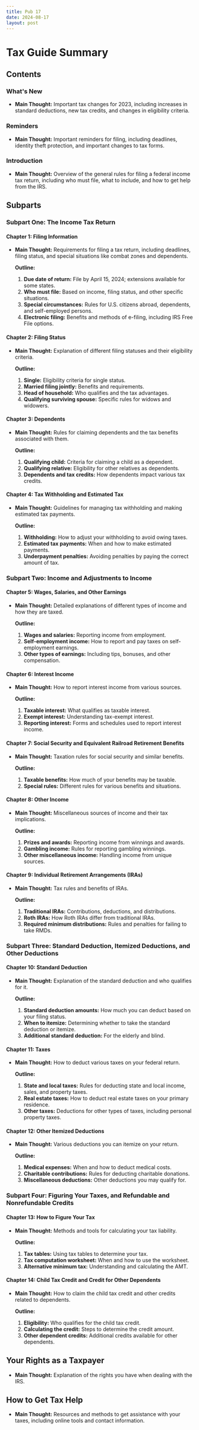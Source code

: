 ```yaml
---
title: Pub 17
date: 2024-08-17
layout: post
---
```


# Tax Guide Summary

## Contents

### What's New

- **Main Thought:** Important tax changes for 2023, including increases in standard deductions, new tax credits, and changes in eligibility criteria.
  
### Reminders

- **Main Thought:** Important reminders for filing, including deadlines, identity theft protection, and important changes to tax forms.

### Introduction

- **Main Thought:** Overview of the general rules for filing a federal income tax return, including who must file, what to include, and how to get help from the IRS.

## Subparts

### Subpart One: The Income Tax Return

#### Chapter 1: Filing Information

- **Main Thought:** Requirements for filing a tax return, including deadlines, filing status, and special situations like combat zones and dependents.
  
  **Outline:**
  1. **Due date of return:** File by April 15, 2024; extensions available for some states.
  2. **Who must file:** Based on income, filing status, and other specific situations.
  3. **Special circumstances:** Rules for U.S. citizens abroad, dependents, and self-employed persons.
  4. **Electronic filing:** Benefits and methods of e-filing, including IRS Free File options.

#### Chapter 2: Filing Status

- **Main Thought:** Explanation of different filing statuses and their eligibility criteria.

  **Outline:**
  1. **Single:** Eligibility criteria for single status.
  2. **Married filing jointly:** Benefits and requirements.
  3. **Head of household:** Who qualifies and the tax advantages.
  4. **Qualifying surviving spouse:** Specific rules for widows and widowers.

#### Chapter 3: Dependents

- **Main Thought:** Rules for claiming dependents and the tax benefits associated with them.

  **Outline:**
  1. **Qualifying child:** Criteria for claiming a child as a dependent.
  2. **Qualifying relative:** Eligibility for other relatives as dependents.
  3. **Dependents and tax credits:** How dependents impact various tax credits.

#### Chapter 4: Tax Withholding and Estimated Tax

- **Main Thought:** Guidelines for managing tax withholding and making estimated tax payments.

  **Outline:**
  1. **Withholding:** How to adjust your withholding to avoid owing taxes.
  2. **Estimated tax payments:** When and how to make estimated payments.
  3. **Underpayment penalties:** Avoiding penalties by paying the correct amount of tax.

### Subpart Two: Income and Adjustments to Income

#### Chapter 5: Wages, Salaries, and Other Earnings

- **Main Thought:** Detailed explanations of different types of income and how they are taxed.

  **Outline:**
  1. **Wages and salaries:** Reporting income from employment.
  2. **Self-employment income:** How to report and pay taxes on self-employment earnings.
  3. **Other types of earnings:** Including tips, bonuses, and other compensation.

#### Chapter 6: Interest Income

- **Main Thought:** How to report interest income from various sources.

  **Outline:**
  1. **Taxable interest:** What qualifies as taxable interest.
  2. **Exempt interest:** Understanding tax-exempt interest.
  3. **Reporting interest:** Forms and schedules used to report interest income.

#### Chapter 7: Social Security and Equivalent Railroad Retirement Benefits

- **Main Thought:** Taxation rules for social security and similar benefits.

  **Outline:**
  1. **Taxable benefits:** How much of your benefits may be taxable.
  2. **Special rules:** Different rules for various benefits and situations.

#### Chapter 8: Other Income

- **Main Thought:** Miscellaneous sources of income and their tax implications.

  **Outline:**
  1. **Prizes and awards:** Reporting income from winnings and awards.
  2. **Gambling income:** Rules for reporting gambling winnings.
  3. **Other miscellaneous income:** Handling income from unique sources.

#### Chapter 9: Individual Retirement Arrangements (IRAs)

- **Main Thought:** Tax rules and benefits of IRAs.

  **Outline:**
  1. **Traditional IRAs:** Contributions, deductions, and distributions.
  2. **Roth IRAs:** How Roth IRAs differ from traditional IRAs.
  3. **Required minimum distributions:** Rules and penalties for failing to take RMDs.

### Subpart Three: Standard Deduction, Itemized Deductions, and Other Deductions

#### Chapter 10: Standard Deduction

- **Main Thought:** Explanation of the standard deduction and who qualifies for it.

  **Outline:**
  1. **Standard deduction amounts:** How much you can deduct based on your filing status.
  2. **When to itemize:** Determining whether to take the standard deduction or itemize.
  3. **Additional standard deduction:** For the elderly and blind.

#### Chapter 11: Taxes

- **Main Thought:** How to deduct various taxes on your federal return.

  **Outline:**
  1. **State and local taxes:** Rules for deducting state and local income, sales, and property taxes.
  2. **Real estate taxes:** How to deduct real estate taxes on your primary residence.
  3. **Other taxes:** Deductions for other types of taxes, including personal property taxes.

#### Chapter 12: Other Itemized Deductions

- **Main Thought:** Various deductions you can itemize on your return.

  **Outline:**
  1. **Medical expenses:** When and how to deduct medical costs.
  2. **Charitable contributions:** Rules for deducting charitable donations.
  3. **Miscellaneous deductions:** Other deductions you may qualify for.

### Subpart Four: Figuring Your Taxes, and Refundable and Nonrefundable Credits

#### Chapter 13: How to Figure Your Tax

- **Main Thought:** Methods and tools for calculating your tax liability.

  **Outline:**
  1. **Tax tables:** Using tax tables to determine your tax.
  2. **Tax computation worksheet:** When and how to use the worksheet.
  3. **Alternative minimum tax:** Understanding and calculating the AMT.

#### Chapter 14: Child Tax Credit and Credit for Other Dependents

- **Main Thought:** How to claim the child tax credit and other credits related to dependents.

  **Outline:**
  1. **Eligibility:** Who qualifies for the child tax credit.
  2. **Calculating the credit:** Steps to determine the credit amount.
  3. **Other dependent credits:** Additional credits available for other dependents.

## Your Rights as a Taxpayer

- **Main Thought:** Explanation of the rights you have when dealing with the IRS.

## How to Get Tax Help

- **Main Thought:** Resources and methods to get assistance with your taxes, including online tools and contact information.
